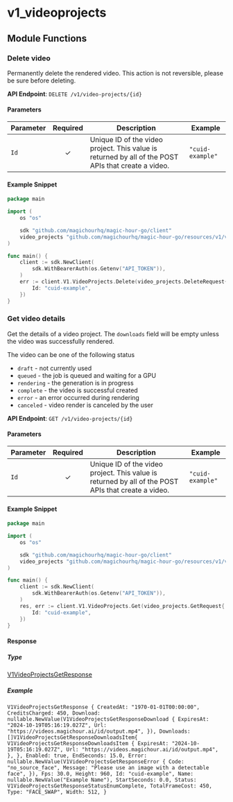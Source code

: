 # v1_videoprojects

## Module Functions
### Delete video <a name="delete"></a>

Permanently delete the rendered video. This action is not reversible, please be sure before deleting.

**API Endpoint**: `DELETE /v1/video-projects/{id}`

#### Parameters

| Parameter | Required | Description | Example |
|-----------|:--------:|-------------|--------|
| `Id` | ✓ | Unique ID of the video project. This value is returned by all of the POST APIs that create a video. | `"cuid-example"` |

#### Example Snippet

```go
package main

import (
	os "os"

	sdk "github.com/magichourhq/magic-hour-go/client"
	video_projects "github.com/magichourhq/magic-hour-go/resources/v1/video_projects"
)

func main() {
	client := sdk.NewClient(
		sdk.WithBearerAuth(os.Getenv("API_TOKEN")),
	)
	err := client.V1.VideoProjects.Delete(video_projects.DeleteRequest{
		Id: "cuid-example",
	})
}

```

### Get video details <a name="get"></a>

Get the details of a video project. The `downloads` field will be empty unless the video was successfully rendered.

The video can be one of the following status
- `draft` - not currently used
- `queued` - the job is queued and waiting for a GPU
- `rendering` - the generation is in progress
- `complete` - the video is successful created
- `error` - an error occurred during rendering
- `canceled` - video render is canceled by the user


**API Endpoint**: `GET /v1/video-projects/{id}`

#### Parameters

| Parameter | Required | Description | Example |
|-----------|:--------:|-------------|--------|
| `Id` | ✓ | Unique ID of the video project. This value is returned by all of the POST APIs that create a video. | `"cuid-example"` |

#### Example Snippet

```go
package main

import (
	os "os"

	sdk "github.com/magichourhq/magic-hour-go/client"
	video_projects "github.com/magichourhq/magic-hour-go/resources/v1/video_projects"
)

func main() {
	client := sdk.NewClient(
		sdk.WithBearerAuth(os.Getenv("API_TOKEN")),
	)
	res, err := client.V1.VideoProjects.Get(video_projects.GetRequest{
		Id: "cuid-example",
	})
}

```

#### Response

##### Type
[V1VideoProjectsGetResponse](/types/v1_video_projects_get_response.go)

##### Example
`V1VideoProjectsGetResponse {
CreatedAt: "1970-01-01T00:00:00",
CreditsCharged: 450,
Download: nullable.NewValue(V1VideoProjectsGetResponseDownload {
ExpiresAt: "2024-10-19T05:16:19.027Z",
Url: "https://videos.magichour.ai/id/output.mp4",
}),
Downloads: []V1VideoProjectsGetResponseDownloadsItem{
V1VideoProjectsGetResponseDownloadsItem {
ExpiresAt: "2024-10-19T05:16:19.027Z",
Url: "https://videos.magichour.ai/id/output.mp4",
},
},
Enabled: true,
EndSeconds: 15.0,
Error: nullable.NewValue(V1VideoProjectsGetResponseError {
Code: "no_source_face",
Message: "Please use an image with a detectable face",
}),
Fps: 30.0,
Height: 960,
Id: "cuid-example",
Name: nullable.NewValue("Example Name"),
StartSeconds: 0.0,
Status: V1VideoProjectsGetResponseStatusEnumComplete,
TotalFrameCost: 450,
Type: "FACE_SWAP",
Width: 512,
}`
<!-- CUSTOM DOCS START -->

<!-- CUSTOM DOCS END -->

